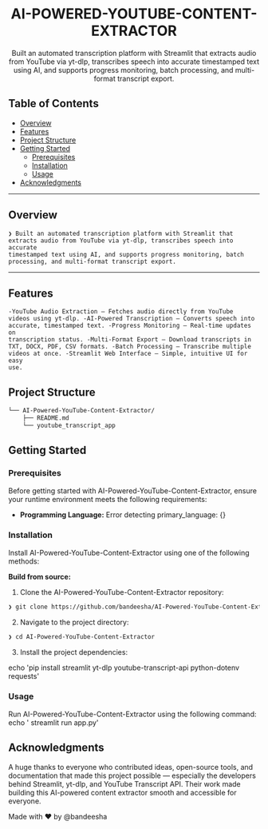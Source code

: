 
<p align="center"><h1 align="center">AI-POWERED-YOUTUBE-CONTENT-EXTRACTOR</h1></p>
<p align="center">
Built an automated transcription platform with Streamlit that extracts audio from YouTube via yt-dlp, transcribes speech into accurate timestamped text using AI, and supports progress monitoring, batch processing, and multi-format transcript export.


##  Table of Contents

- [ Overview](#-overview)
- [ Features](#-features)
- [ Project Structure](#-project-structure)
- [ Getting Started](#-getting-started)
  - [ Prerequisites](#-prerequisites)
  - [ Installation](#-installation)
  - [ Usage](#-usage)
- [ Acknowledgments](#-acknowledgments)

---

##  Overview

<code>❯ Built an automated transcription platform with Streamlit that extracts audio from YouTube via yt-dlp, transcribes speech into accurate timestamped text using AI, and supports progress monitoring, batch processing, and multi-format transcript export.</code>

---

##  Features

<code>-YouTube Audio Extraction – Fetches audio directly from YouTube videos using yt-dlp.
-AI-Powered Transcription – Converts speech into accurate, timestamped text.
-Progress Monitoring – Real-time updates on transcription status.
-Multi-Format Export – Download transcripts in TXT, DOCX, PDF, CSV formats.
-Batch Processing – Transcribe multiple videos at once.
-Streamlit Web Interface – Simple, intuitive UI for easy use.</code>

##  Project Structure

```sh
└── AI-Powered-YouTube-Content-Extractor/
    ├── README.md
    └── youtube_transcript_app
```



##  Getting Started

###  Prerequisites

Before getting started with AI-Powered-YouTube-Content-Extractor, ensure your runtime environment meets the following requirements:

- **Programming Language:** Error detecting primary_language: {}


###  Installation

Install AI-Powered-YouTube-Content-Extractor using one of the following methods:

**Build from source:**

1. Clone the AI-Powered-YouTube-Content-Extractor repository:
```sh
❯ git clone https://github.com/bandeesha/AI-Powered-YouTube-Content-Extractor
```

2. Navigate to the project directory:
```sh
❯ cd AI-Powered-YouTube-Content-Extractor
```

3. Install the project dependencies:

echo 'pip install streamlit yt-dlp youtube-transcript-api python-dotenv requests'



###  Usage
Run AI-Powered-YouTube-Content-Extractor using the following command:
echo ' streamlit run app.py'


##  Acknowledgments
A huge thanks to everyone who contributed ideas, open-source tools, and documentation that made this project possible — especially the developers behind Streamlit, yt-dlp, and YouTube Transcript API.
Their work made building this AI-powered content extractor smooth and accessible for everyone.

Made with ❤️ by @bandeesha

